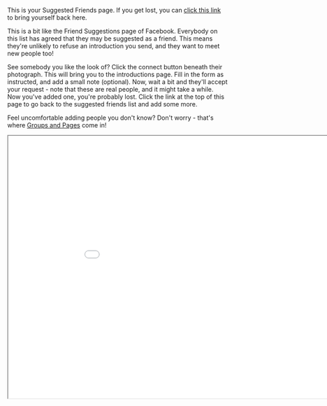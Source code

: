This is your Suggested Friends page.  If you get lost, you can <a href="help/makenewfriends">click this link</a> to bring yourself back here.

This is a bit like the Friend Suggestions page of Facebook.  Everybody on this list has agreed that they may be suggested as a friend.  This means they're unlikely to refuse an introduction you send, and they want to meet new people too!

See somebody you like the look of?  Click the connect button beneath their photograph.  This will bring you to the introductions page.  Fill in the form as instructed, and add a small note (optional).  Now, wait a bit and they'll accept your request - note that these are real people, and it might take a while.  Now you've added one, you're probably lost.  Click the link at the top of this page to go back to the suggested friends list and add some more.

Feel uncomfortable adding people you don't know?  Don't worry - that's where <a href="help/groupsandpages">Groups and Pages</a> come in!

<iframe src="suggest" width="950" height="600"></iframe>


